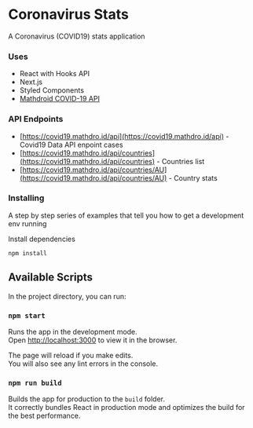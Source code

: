 # Coronavirus Stats

A Coronavirus (COVID19) stats application

### Uses

- React with Hooks API
- Next.js
- Styled Components
- [Mathdroid COVID-19 API](https://github.com/mathdroid/covid-19-api)

### API Endpoints

- [https://covid19.mathdro.id/api](https://covid19.mathdro.id/api) - Covid19 Data API enpoint cases
- [https://covid19.mathdro.id/api/countries](https://covid19.mathdro.id/api/countries) - Countries list
- [https://covid19.mathdro.id/api/countries/AU](https://covid19.mathdro.id/api/countries/AU) - Country stats

### Installing

A step by step series of examples that tell you how to get a development env running

Install dependencies

```
npm install
```

## Available Scripts

In the project directory, you can run:

### `npm start`

Runs the app in the development mode.<br>
Open [http://localhost:3000](http://localhost:3000) to view it in the browser.

The page will reload if you make edits.<br>
You will also see any lint errors in the console.

### `npm run build`

Builds the app for production to the `build` folder.<br>
It correctly bundles React in production mode and optimizes the build for the best performance.
